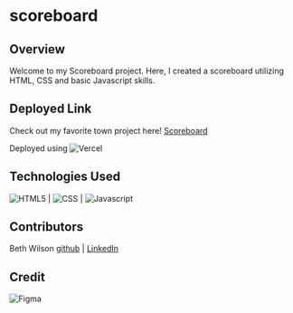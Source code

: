 # scoreboard

## Overview
Welcome to my Scoreboard project.  Here, I created a scoreboard utilizing HTML, CSS and basic Javascript skills.

## Deployed Link
Check out my favorite town project here!
[Scoreboard](https://scoreboard-theta-red.vercel.app/)

Deployed using ![Vercel](https://img.shields.io/badge/vercel-%23000000.svg?style=for-the-badge&logo=vercel&logoColor=white)

## Technologies Used
![HTML5](https://img.shields.io/badge/HTML5-E34F26?style=for-the-badge&logo=html5&logoColor=white) |
![CSS](https://img.shields.io/badge/CSS3-1572B6?style=for-the-badge&logo=css3&logoColor=white) |
![Javascript](https://img.shields.io/badge/JavaScript-323330?style=for-the-badge&logo=javascript&logoColor=F7DF1E)

## Contributors
Beth Wilson [github](https://github.com/BethWProjects) | [LinkedIn](https://www.linkedin.com/in/beth-wilson-92594284/)

## Credit
![Figma](https://img.shields.io/badge/Figma-F24E1E?style=for-the-badge&logo=figma&logoColor=white)
